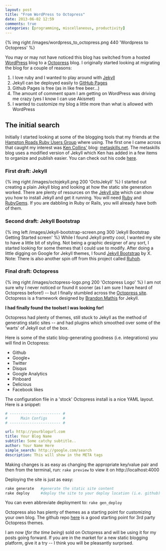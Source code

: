```yaml
---
layout: post
title: "From WordPress to Octopress"
date: 2013-06-02 12:59
comments: true
categories: [programming, miscellaneous, productivity] 
---
```

{% img right /images/wordpress_to_octopress.png 440 'Wordpress to Octopress' %}

You may or may not have noticed this blog has switched from a
hosted [WordPress](http://www.wordpress.org) blog to a [Octopress](http://octopress.org) blog.
I originally started looking at migrating the blog for a couple of
reasons:

1. I love ruby and I wanted to play around with [Jekyll](http://jekyllrb.com)
2. Jekyll can be deployed easily to [GitHub Pages](http://pages.github.com)
3. Github Pages is free (as in like free beer...) 
4. The amount of comment spam I am getting on WordPress was driving me
   crazy (yes I know I can use Akismet)
5. I wanted to customize my blog a little more than what is allowed
   with WordPress

<!-- more -->
## The initial search

 Initially I started looking at some of the blogging tools that my
friends at the [Hampton Roads Ruby Users Group](http://757rb.org) where using. 
The first one I came across that caught my interest was [Ken Collins'](http://github.com/metaskills) blog: [metaskills.net](http://metaskills.net). 
The metaskills blog uses a modified version of Jekyll which Ken has added in a few items to organize and publish easier.
You can check out his code [here](https://github.com/metaskills/metaskills.net).

### First draft: Jekyll

{% img right /images/octojekyll.png 200 'OctoJekyll' %}
I started out creating a plain Jekyll blog and looking at how the static
site generation worked.
There are plenty of resources on the [Jekyll site](http://jekyllrb.com) which can show you how to install Jekyll and get it running. 
You will need [Ruby](http://www.ruby-lang.org) and
[RubyGems](http://www.rubygems.org). 
If you are dabbling in Ruby or Rails, you will already have both of them.

### Second draft: Jekyll Bootstrap

{% img left /images/Jekyll-bootstrap-screen.png 300 'Jekyll Bootstrap Getting Started screen' %}
While I found Jekyll pretty cool, I wanted my site to have a little bit
of styling.
Not being a graphic designer of any sort, I started looking for some
themes that I could use to modify. 
After doing a little digging on Google for Jekyll themes, I found [Jekyll Bootstrap](http://jekyllbootstrap.com) by
X. Note: There is also another spin off from this project called
[Ruhoh](http://ruhoh.com).

### Final draft: Octopress

{% img right /images/octopress-logo.png 200 'Octopress Logo' %}
I am not sure why I never noticed or found it sooner (as I am sure I
have heard of Octopress before!) -- but I finally stumbled across the
[Octopress site](http://octopress.org). Octopress is a framework
designed by [Brandon Mathis](http://brandonmathis.com) for Jekyll.  

__I had finally found the toolset I was looking for!__ 

Octopress had plenty of themes, still stuck to Jekyll as the method of generating static
sites -- and had plugins which smoothed over some of the 'warts' of
Jekyll out of the box.

Here is some of the static blog-generating goodness (i.e. integrations) you will find in
Octopress:

* Github 
* Google+
* Twitter 
* Disqus 
* Google Analytics
* Pinboard
* Delicious
* Facebook likes

The configuration file in a 'stock' Octopress install is a nice YAML
layout. Here is a snippet:

``` yaml _config.yml
# ----------------------- #
#      Main Configs       #
# ----------------------- #

url: http://yourblogurl.com
title: Your Blog Name
subtitle: Some catchy subtitle..
author: Your Name Here
simple_search: http://google.com/search
description: This will show in the META tags
``` 

Making changes is as easy as changing the appropriate key/value
pair and then from the terminal, run: ```rake preview``` to view it on http://localhost:4000 

Deploying the site is just as easy:
``` bash
rake generate   #generate the static site content
rake deploy     #deploy the site to your deploy location (i.e. github)
```
You can even abbreviate deployment to: ```rake gen_deploy```

Octopress also has plenty of themes as a starting point for customizing your own blog. 
The github repo [here](https://github.com/imathis/octopress/wiki/3rd-Party-Octopress-Themes) is a good starting point for 3rd party Octopress themes.  

I am now (_for the time being_) sold on Octopress and will be using it for
my posts going forward. If you are in the market for a new static
blogging platform, give it a try -- I think you will be pleasantly
surprised.
